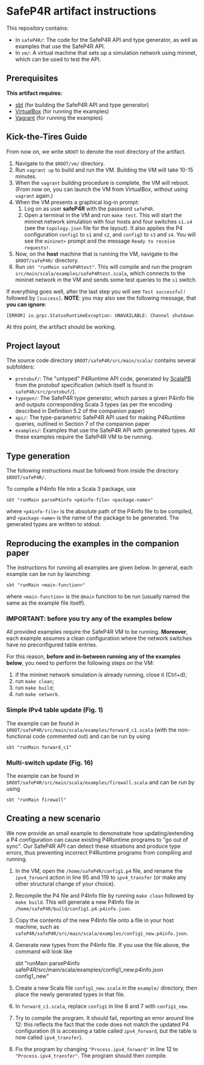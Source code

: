# SafeP4R artifact instructions

This repository contains:

  * In `safeP4R/`: The code for the SafeP4R API and type generator, as well as examples that use the SafeP4R API.
  * In `vm/`: A virtual machine that sets up a simulation network using mininet, which can be used to test the API.

## Prerequisites

__This artifact requires:__

  * [sbt](https://www.scala-sbt.org/) (for building the SafeP4R API and type generator)
  * [VirtualBox](https://www.virtualbox.org/wiki/Downloads) (for running the examples)
  * [Vagrant](https://www.vagrantup.com/) (for running the examples)

## Kick-the-Tires Guide

From now on, we write `$ROOT` to denote the root directory of the artifact.

  1. Navigate to the `$ROOT/vm/` directory.
  3. Run `vagrant up` to build and run the VM. Building the VM will take 10-15 minutes.
  4. When the `vagrant` building procedure is complete, the VM will reboot.
     (From now on, you can launch the VM from VirtualBox, without using `vagrant` again.)
  5. When the VM presents a graphical log-in prompt:
      1. Log on as user __safeP4R__ with the password `safeP4R`.
      2. Open a terminal in the VM and run `make test`.
         This will start the mininet network simulation with four hosts and four switches `s1`..`s4`
         (see the `topology.json` file for the layout).
         It also applies the P4 configuration `config1` to `s1` and `s2`, and `config2` to `s3` and `s4`.
         You will see the `mininet>` prompt and the message `Ready to receive requests!`.
  6. Now, on the **host** machine that is running the VM, navigate to the `$ROOT/safeP4R/` directory.
  7. Run `sbt "runMain safeP4Rtest"`. This will compile and run the program
     `src/main/scala/examples/safeP4Rtest.scala`, which connects to the mininet network in the VM and
     sends some test queries to the `s1` switch.

If everything goes well, after the last step you will see `Test successful!` followed by `[success]`.
**NOTE**: you may also see the following message, that **you can ignore**:

    [ERROR] io.grpc.StatusRuntimeException: UNAVAILABLE: Channel shutdown

At this point, the artifact should be working.

## Project layout

The source code directory `$ROOT/safeP4R/src/main/scala/` contains several subfolders:

  * `protobuf/`: The "untyped" P4Runtime API code, generated by [ScalaPB](https://scalapb.github.io/docs/installation)
    from the protobuf specification (which itself is found in `safeP4R/src/protobuf/`).
  * `typegen/`: The SafeP4R type generator, which parses a given P4info file and outputs corresponding Scala 3 types
    (as per the encoding described in Definition 5.2 of the companion paper)
  * `api/`: The type-parametric SafeP4R API used for making P4Runtime queries, outlined in Section 7 of the companion paper
  * `examples/`: Examples that use the SafeP4R API with generated types. All these examples require the SafeP4R VM to be running.

## Type generation

The following instructions must be followed from inside the directory `$ROOT/safeP4R/`.

To compile a P4info file into a Scala 3 package, use

    sbt "runMain parseP4info <p4info-file> <package-name>"

where `<p4info-file>` is the absolute path of the P4info file to be compiled, and
`<package-name>` is the name of the package to be generated.
The generated types are written to stdout.

## Reproducing the examples in the companion paper

The instructions for running all examples are given below.  In general, each example can be run by launching:

    sbt "runMain <main-function>"

where `<main-function>` is the `@main` function to be run
(usually named the same as the example file itself).

### IMPORTANT: before you try any of the examples below

All provided examples require the SafeP4R VM to be running.  **Moreover**, each example assumes
a clean configuration where the network switches have no preconfigured table entries.

For this reason, **before and in-between running any of the examples below**, you need to perform
the following steps on the VM:
1. if the mininet network simulation is already running, close it (Ctrl+d);
2. run `make clean`;
3. run `make build`;
4. run `make network`.

### Simple IPv4 table update (Fig. 1)

The example can be found in `$ROOT/safeP4R/src/main/scala/examples/forward_c1.scala`
(with the non-functional code commented out) and can be run by using

    sbt "runMain forward_c1"

### Multi-switch update (Fig. 16)

The example can be found in `$ROOT/safeP4R/src/main/scala/examples/firewall.scala` and can be run by using

    sbt "runMain firewall"

## Creating a new scenario

We now provide an small example to demonstrate how updating/extending a P4 configuration can cause
existing P4Runtime programs to "go out of sync".  Our SafeP4R API can detect these
situations and produce type errors, thus preventing incorrect P4Runtime programs from compiling and running.

  1. In the VM, open the `/home/safeP4R/config1.p4` file, and rename the `ipv4_forward` action
     in line 95 and 119 to `ipv4_transfer` (or make any other structural change of your choice).
  2. Recompile the P4 file and P4Info file by running `make clean` followed by `make build`.
     This will generate a new P4Info file in `/home/safeP4R/build/config1.p4.p4info.json`.
  3. Copy the contents of the new P4Info file onto a file in your host machine, such as
     `safeP4R/safeP4R/src/main/scala/examples/config1_new.p4info.json`.
  4. Generate new types from the P4info file. If you use the file above, the command will look like

      sbt "runMain parseP4info safeP4R/src/main/scala/examples/config1_new.p4info.json config1_new"

  5. Create a new Scala file `config1_new.scala` in the `example/` directory, then place the
     newly generated types in that file.
  6. In `forward_c1.scala`, replace `config1` in line 6 and 7 with `config1_new`.
  7. Try to compile the program. It should fail, reporting an error around line 12:
     this reflects the fact that the code does not match the updated P4 configuration
     (it is accessing a table called `ipv4_forward`, but the table is now called `ipv4_transfer`).
  9. Fix the program by changing `"Process.ipv4_forward"` in line 12 to `"Process.ipv4_transfer"`.
     The program should then compile.
